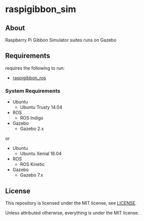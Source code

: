# raspigibbon_sim

## About

Raspberry Pi Gibbon Simulator suites runs on Gazebo

## Requirements

requires the following to run:

* [raspigibbon_ros](https://github.com/Tiryoh/raspigibbon_ros)

### System Requirements

* Ubuntu
  * Ubuntu Trusty 14.04
* ROS
  * ROS Indigo
* Gazebo
  * Gazebo 2.x

or

* Ubuntu
  * Ubuntu Xenial 16.04
* ROS
  * ROS Kinetic
* Gazebo
  * Gazebo 7.x

## License

This repository is licensed under the MIT license, see [LICENSE]( ./LICENSE ).

Unless attributed otherwise, everything is under the MIT license.

